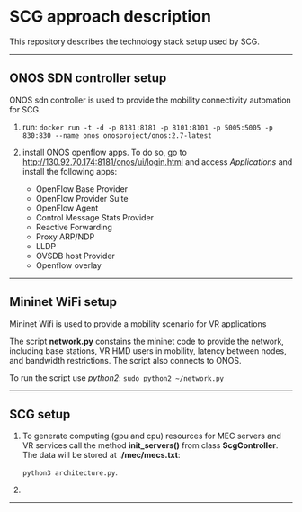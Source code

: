 
# SCG approach description
This repository describes the technology stack setup used by SCG.

---

## ONOS SDN controller setup

ONOS sdn controller is used to provide the mobility connectivity automation for SCG. 

1. run: ```docker run -t -d -p 8181:8181 -p 8101:8101 -p 5005:5005 -p 830:830 --name onos onosproject/onos:2.7-latest``` 

2. install ONOS openflow apps. To do so, go to http://130.92.70.174:8181/onos/ui/login.html and access *Applications* and install the following apps:

    - OpenFlow Base Provider
    - OpenFlow Provider Suite
    - OpenFlow Agent
    - Control Message Stats Provider
    - Reactive Forwarding
    - Proxy ARP/NDP
    - LLDP
    - OVSDB host Provider
    - Openflow overlay


---

## Mininet WiFi setup

Mininet Wifi is used to provide a mobility scenario for VR applications

The script **network.py** constains the mininet code to provide the network, including base stations, VR HMD users in mobility, latency between nodes, and bandwidth restrictions. The script also connects to ONOS. 

To run the script use *python2*: ```sudo python2 ~/network.py```

---

## SCG setup

1. To generate computing (gpu and cpu) resources for MEC servers and VR services call the method **init_servers()** from class **ScgController**. The data will be stored at **./mec/mecs.txt**:

    ``` python3 architecture.py ```. 


2. 
---
